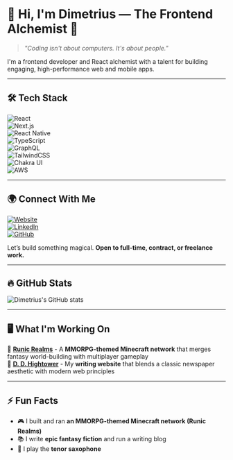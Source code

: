 # 📜 Hi, I'm Dimetrius — The Frontend Alchemist 🔮
> *"Coding isn't about computers. It's about people."*

I'm a frontend developer and React alchemist with a talent for building engaging, high-performance web and mobile apps.

---

## 🛠️ Tech Stack
![React](https://img.shields.io/badge/-React-61DAFB?style=for-the-badge&logo=react&logoColor=black)  
![Next.js](https://img.shields.io/badge/-Next.js-000000?style=for-the-badge&logo=nextdotjs&logoColor=white)  
![React Native](https://img.shields.io/badge/-React%20Native-61DAFB?style=for-the-badge&logo=react&logoColor=black)  
![TypeScript](https://img.shields.io/badge/-TypeScript-3178C6?style=for-the-badge&logo=typescript&logoColor=white)  
![GraphQL](https://img.shields.io/badge/-GraphQL-E10098?style=for-the-badge&logo=graphql&logoColor=white)  
![TailwindCSS](https://img.shields.io/badge/-TailwindCSS-06B6D4?style=for-the-badge&logo=tailwindcss&logoColor=white)  
![Chakra UI](https://img.shields.io/badge/-Chakra%20UI-319795?style=for-the-badge&logo=chakraui&logoColor=white)  
![AWS](https://img.shields.io/badge/-AWS-232F3E?style=for-the-badge&logo=amazonwebservices&logoColor=white)  

---

## 🌍 Connect With Me
[![Website](https://img.shields.io/badge/-Portfolio-222222?style=for-the-badge&logo=bookstack&logoColor=white)](https://www.ddhightower.com/)  
[![LinkedIn](https://img.shields.io/badge/-LinkedIn-0A66C2?style=for-the-badge&logo=invision&logoColor=white)](https://www.linkedin.com/in/dimetriushightower/)  
[![GitHub](https://img.shields.io/badge/-GitHub-181717?style=for-the-badge&logo=github&logoColor=white)](https://github.com/skyfallin)  

Let’s build something magical. **Open to full-time, contract, or freelance work.**

---

## 🔥 GitHub Stats
![Dimetrius's GitHub stats](https://github-readme-stats.vercel.app/api?username=skyfallin&show_icons=true&theme=radical)

---

## 🖥️ What I'm Working On
🔹 **[Runic Realms](https://www.youtube.com/watch?v=sBfmURjYsAo)** - A **MMORPG-themed Minecraft network** that merges fantasy world-building with multiplayer gameplay  
🔹 **[D. D. Hightower](https://www.ddhightower.com/)** - My **writing website** that blends a classic newspaper aesthetic with modern web principles  

---

## ⚡ Fun Facts
- 🎮 I built and ran **an MMORPG-themed Minecraft network (Runic Realms)**
- 📚 I write **epic fantasy fiction** and run a writing blog
- 🎷 I play the **tenor saxophone**
